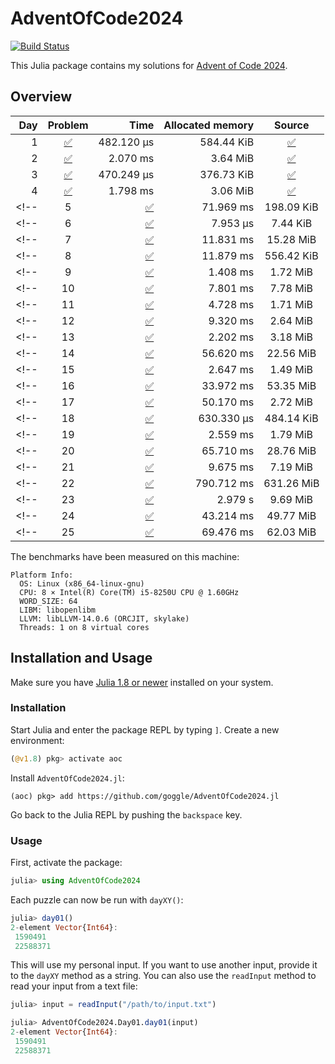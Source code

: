 # AdventOfCode2024

[![Build Status](https://github.com/goggle/AdventOfCode2024.jl/actions/workflows/CI.yml/badge.svg?branch=main)](https://github.com/goggle/AdventOfCode2024.jl/actions/workflows/CI.yml?query=branch%3Amain)
<!-- [![CI](https://github.com/goggle/AdventOfCode2024.jl/workflows/CI/badge.svg)](https://github.com/goggle/AdventOfCode2024.jl/actions?query=workflow%3ACI+branch%3Amain) -->
<!-- [![Code coverage](https://codecov.io/gh/goggle/AdventOfCode2024.jl/branch/main/graphs/badge.svg?branch=main)](https://codecov.io/github/goggle/AdventOfCode2024.jl?branch=main) -->

This Julia package contains my solutions for [Advent of Code 2024](https://adventofcode.com/2024/).

## Overview

| Day | Problem | Time | Allocated memory | Source |
|----:|:-------:|-----:|-----------------:|:------:|
| 1 | [:white_check_mark:](https://adventofcode.com/2024/day/1) | 482.120 μs | 584.44 KiB | [:white_check_mark:](https://github.com/goggle/AdventOfCode2024.jl/blob/main/src/day01.jl) |
| 2 | [:white_check_mark:](https://adventofcode.com/2024/day/2) | 2.070 ms | 3.64 MiB | [:white_check_mark:](https://github.com/goggle/AdventOfCode2024.jl/blob/main/src/day02.jl) |
| 3 | [:white_check_mark:](https://adventofcode.com/2024/day/3) | 470.249 μs | 376.73 KiB | [:white_check_mark:](https://github.com/goggle/AdventOfCode2024.jl/blob/main/src/day03.jl) |
| 4 | [:white_check_mark:](https://adventofcode.com/2024/day/4) | 1.798 ms | 3.06 MiB | [:white_check_mark:](https://github.com/goggle/AdventOfCode2024.jl/blob/main/src/day04.jl) |
<!-- | 5 | [:white_check_mark:](https://adventofcode.com/2024/day/5) | 71.969 ms | 198.09 KiB | [:white_check_mark:](https://github.com/goggle/AdventOfCode2024.jl/blob/main/src/day05.jl) | -->
<!-- | 6 | [:white_check_mark:](https://adventofcode.com/2024/day/6) | 7.953 μs | 7.44 KiB | [:white_check_mark:](https://github.com/goggle/AdventOfCode2024.jl/blob/main/src/day06.jl) | -->
<!-- | 7 | [:white_check_mark:](https://adventofcode.com/2024/day/7) | 11.831 ms | 15.28 MiB | [:white_check_mark:](https://github.com/goggle/AdventOfCode2024.jl/blob/main/src/day07.jl) | -->
<!-- | 8 | [:white_check_mark:](https://adventofcode.com/2024/day/8) | 11.879 ms | 556.42 KiB | [:white_check_mark:](https://github.com/goggle/AdventOfCode2024.jl/blob/main/src/day08.jl) | -->
<!-- | 9 | [:white_check_mark:](https://adventofcode.com/2024/day/9) | 1.408 ms | 1.72 MiB | [:white_check_mark:](https://github.com/goggle/AdventOfCode2024.jl/blob/main/src/day09.jl) | -->
<!-- | 10 | [:white_check_mark:](https://adventofcode.com/2024/day/10) | 7.801 ms | 7.78 MiB | [:white_check_mark:](https://github.com/goggle/AdventOfCode2024.jl/blob/main/src/day10.jl) | -->
<!-- | 11 | [:white_check_mark:](https://adventofcode.com/2024/day/11) | 4.728 ms | 1.71 MiB | [:white_check_mark:](https://github.com/goggle/AdventOfCode2024.jl/blob/main/src/day11.jl) | -->
<!-- | 12 | [:white_check_mark:](https://adventofcode.com/2024/day/12) | 9.320 ms | 2.64 MiB | [:white_check_mark:](https://github.com/goggle/AdventOfCode2024.jl/blob/main/src/day12.jl) | -->
<!-- | 13 | [:white_check_mark:](https://adventofcode.com/2024/day/13) | 2.202 ms | 3.18 MiB | [:white_check_mark:](https://github.com/goggle/AdventOfCode2024.jl/blob/main/src/day13.jl) | -->
<!-- | 14 | [:white_check_mark:](https://adventofcode.com/2024/day/14) | 56.620 ms | 22.56 MiB | [:white_check_mark:](https://github.com/goggle/AdventOfCode2024.jl/blob/main/src/day14.jl) | -->
<!-- | 15 | [:white_check_mark:](https://adventofcode.com/2024/day/15) | 2.647 ms | 1.49 MiB | [:white_check_mark:](https://github.com/goggle/AdventOfCode2024.jl/blob/main/src/day15.jl) | -->
<!-- | 16 | [:white_check_mark:](https://adventofcode.com/2024/day/16) | 33.972 ms | 53.35 MiB | [:white_check_mark:](https://github.com/goggle/AdventOfCode2024.jl/blob/main/src/day16.jl) | -->
<!-- | 17 | [:white_check_mark:](https://adventofcode.com/2024/day/17) | 50.170 ms | 2.72 MiB | [:white_check_mark:](https://github.com/goggle/AdventOfCode2024.jl/blob/main/src/day17.jl) | -->
<!-- | 18 | [:white_check_mark:](https://adventofcode.com/2024/day/18) | 630.330 μs | 484.14 KiB | [:white_check_mark:](https://github.com/goggle/AdventOfCode2024.jl/blob/main/src/day18.jl) | -->
<!-- | 19 | [:white_check_mark:](https://adventofcode.com/2024/day/19) | 2.559 ms | 1.79 MiB | [:white_check_mark:](https://github.com/goggle/AdventOfCode2024.jl/blob/main/src/day19.jl) | -->
<!-- | 20 | [:white_check_mark:](https://adventofcode.com/2024/day/20) | 65.710 ms | 28.76 MiB | [:white_check_mark:](https://github.com/goggle/AdventOfCode2024.jl/blob/main/src/day20.jl) | -->
<!-- | 21 | [:white_check_mark:](https://adventofcode.com/2024/day/21) | 9.675 ms | 7.19 MiB | [:white_check_mark:](https://github.com/goggle/AdventOfCode2024.jl/blob/main/src/day21.jl) | -->
<!-- | 22 | [:white_check_mark:](https://adventofcode.com/2024/day/22) | 790.712 ms | 631.26 MiB | [:white_check_mark:](https://github.com/goggle/AdventOfCode2024.jl/blob/main/src/day22.jl) | -->
<!-- | 23 | [:white_check_mark:](https://adventofcode.com/2024/day/23) | 2.979 s | 9.69 MiB | [:white_check_mark:](https://github.com/goggle/AdventOfCode2024.jl/blob/main/src/day23.jl) | -->
<!-- | 24 | [:white_check_mark:](https://adventofcode.com/2024/day/24) | 43.214 ms | 49.77 MiB | [:white_check_mark:](https://github.com/goggle/AdventOfCode2024.jl/blob/main/src/day24.jl) | -->
<!-- | 25 | [:white_check_mark:](https://adventofcode.com/2024/day/25) | 69.476 ms | 62.03 MiB | [:white_check_mark:](https://github.com/goggle/AdventOfCode2024.jl/blob/main/src/day25.jl) | -->


The benchmarks have been measured on this machine:
```
Platform Info:
  OS: Linux (x86_64-linux-gnu)
  CPU: 8 × Intel(R) Core(TM) i5-8250U CPU @ 1.60GHz
  WORD_SIZE: 64
  LIBM: libopenlibm
  LLVM: libLLVM-14.0.6 (ORCJIT, skylake)
  Threads: 1 on 8 virtual cores
```


## Installation and Usage

Make sure you have [Julia 1.8 or newer](https://julialang.org/downloads/)
installed on your system.


### Installation

Start Julia and enter the package REPL by typing `]`. Create a new
environment:
```julia
(@v1.8) pkg> activate aoc
```

Install `AdventOfCode2024.jl`:
```
(aoc) pkg> add https://github.com/goggle/AdventOfCode2024.jl
```

Go back to the Julia REPL by pushing the `backspace` key.


### Usage

First, activate the package:
```julia
julia> using AdventOfCode2024
```

Each puzzle can now be run with `dayXY()`:
```julia
julia> day01()
2-element Vector{Int64}:
 1590491
 22588371
```

This will use my personal input. If you want to use another input, provide it
to the `dayXY` method as a string. You can also use the `readInput` method
to read your input from a text file:
```julia
julia> input = readInput("/path/to/input.txt")

julia> AdventOfCode2024.Day01.day01(input)
2-element Vector{Int64}:
 1590491
 22588371
```